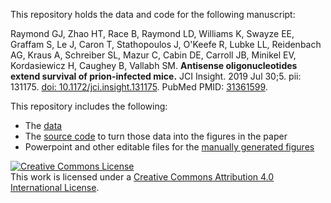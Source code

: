This repository holds the data and code for the following manuscript:

Raymond GJ, Zhao HT, Race B, Raymond LD, Williams K, Swayze EE, Graffam S, Le  J, Caron T, Stathopoulos J, O'Keefe R, Lubke LL, Reidenbach AG, Kraus A, Schreiber SL, Mazur C, Cabin DE, Carroll JB, Minikel EV, Kordasiewicz H, Caughey B, Vallabh SM. **Antisense oligonucleotides extend survival of prion-infected mice.** JCI Insight. 2019 Jul 30;5. pii: 131175. [doi: 10.1172/jci.insight.131175]( https://doi.org/10.1172/jci.insight.131175). PubMed PMID: [31361599](https://www.ncbi.nlm.nih.gov/pubmed/31361599).

This repository includes the following:

+ The [data](https://github.com/ericminikel/aso_survival/tree/master/data)
+ The [source code](https://github.com/ericminikel/aso_survival/blob/master/src/aso_survival_figures.R) to turn those data into the figures in the paper
+ Powerpoint and other editable files for the [manually generated figures](https://github.com/ericminikel/aso_survival/tree/master/figures/manual)

<a rel="license" href="http://creativecommons.org/licenses/by/4.0/"><img alt="Creative Commons License" style="border-width:0" src="https://i.creativecommons.org/l/by/4.0/88x31.png" /></a><br />This work is licensed under a <a rel="license" href="http://creativecommons.org/licenses/by/4.0/">Creative Commons Attribution 4.0 International License</a>.

